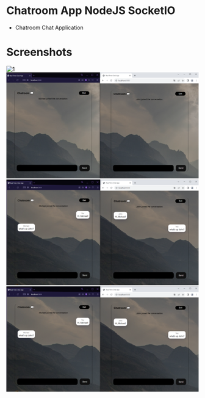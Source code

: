 # Chatroom App NodeJS SocketIO
  + Chatroom Chat Application

   
# Screenshots
![1]([images/Screenshot_1.png](https://github.com/Vlicvn/Chatroom-App-NodeJS-SocketIO/blob/main/images/Screenshot_1.png))
![2](images/Screenshot_2.png)
![3](images/Screenshot_3.png)
![4](images/Screenshot_3.png)
